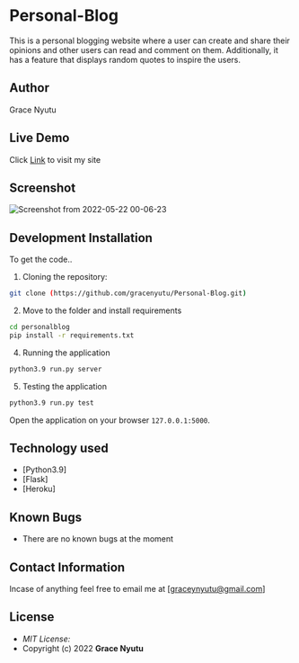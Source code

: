 # Personal-Blog
This is a personal blogging website where a user can create and share their opinions and other users can read and comment on them. Additionally, it has a feature that displays random quotes to inspire the users. 

## Author

Grace Nyutu


## Live Demo

Click [Link](https://nyutublog.herokuapp.com/) to visit my site

## Screenshot

![Screenshot from 2022-05-22 00-06-23](https://user-images.githubusercontent.com/95080265/169681929-fc0ddc31-e8e3-4e52-b9a7-d60f94547821.png)


## Development Installation
To get the code..

1. Cloning the repository:
  ```bash
  git clone (https://github.com/gracenyutu/Personal-Blog.git)
  ```
2. Move to the folder and install requirements
  ```bash
  cd personalblog
  pip install -r requirements.txt
  ```

4. Running the application
  ```bash
  python3.9 run.py server
  ```
5. Testing the application
  ```bash
  python3.9 run.py test
  ```
Open the application on your browser `127.0.0.1:5000`.


## Technology used

* [Python3.9]
* [Flask]
* [Heroku]


## Known Bugs
* There are no known bugs at the moment

## Contact Information 

Incase of anything feel free to email me at [graceynyutu@gmail.com]

## License
* *MIT License:*
* Copyright (c) 2022 **Grace Nyutu** 
